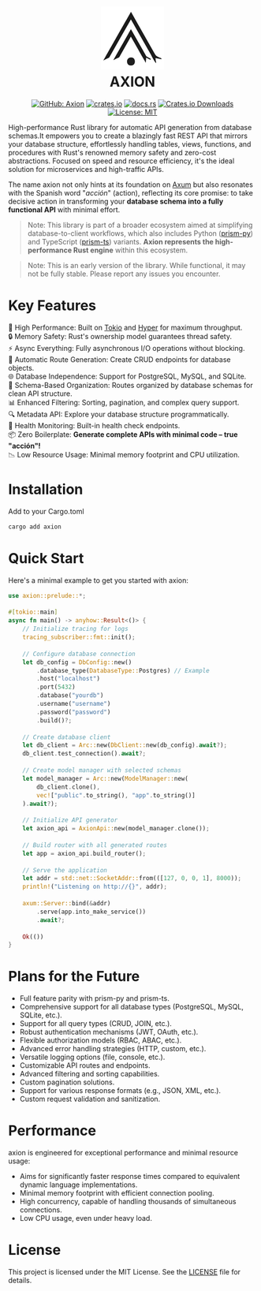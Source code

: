 <h1 align="center">
<img src="https://raw.githubusercontent.com/Yrrrrrf/axion/main/resources/img/arrow.png" alt="Axion Icon" width="128" height="128" description="An icon representing Axion: transforming a single data source (database) into a spectrum of API endpoints.">
<div align="center">AXION</div>
</h1>

<div align="center">

[![GitHub: Axion](https://img.shields.io/badge/GitHub-axion-181717?logo=github)](https://github.com/Yrrrrrf/axion)
[![crates.io](https://img.shields.io/crates/v/axion.svg)](https://crates.io/crates/axion)
[![docs.rs](https://docs.rs/axion/badge.svg)](https://docs.rs/axion)
[![Crates.io Downloads](https://img.shields.io/crates/d/axion)](https://crates.io/crates/axion)
[![License: MIT](https://img.shields.io/badge/License-MIT-yellow.svg)](LICENSE)

</div>

High-performance Rust library for automatic API generation from database schemas.It empowers you to create a blazingly fast REST API that mirrors your database structure, effortlessly handling tables, views, functions, and procedures with Rust's renowned memory safety and zero-cost abstractions. Focused on speed and resource efficiency, it's the ideal solution for microservices and high-traffic APIs.

The name axion not only hints at its foundation on [Axum](https://axum.rs/) but also resonates with the Spanish word "*acción*" (action), reflecting its core promise: to take decisive action in transforming your **database schema into a fully functional API** with minimal effort.


> Note: This library is part of a broader ecosystem aimed at simplifying database-to-client workflows, which also includes Python ([prism-py](https://github.com/Yrrrrrf/prism-py)) and TypeScript ([prism-ts](https://github.com/Yrrrrrf/prism-ts)) variants. **Axion represents the high-performance Rust engine** within this ecosystem.

> Note: This is an early version of the library. While functional, it may not be fully stable. Please report any issues you encounter.

# Key Features

🚀 High Performance: Built on [Tokio](https://tokio.rs/) and [Hyper](https://hyper.rs/) for maximum throughput.  
🔒 Memory Safety: Rust's ownership model guarantees thread safety.  
⚡ Async Everything: Fully asynchronous I/O operations without blocking.  
🔄 Automatic Route Generation: Create CRUD endpoints for database objects.  
🌐 Database Independence: Support for PostgreSQL, MySQL, and SQLite.  
🧩 Schema-Based Organization: Routes organized by database schemas for clean API structure.  
📊 Enhanced Filtering: Sorting, pagination, and complex query support.  
🔍 Metadata API: Explore your database structure programmatically.  
🏥 Health Monitoring: Built-in health check endpoints.  
📦 Zero Boilerplate: **Generate complete APIs with minimal code – true "acción"!**  
📉 Low Resource Usage: Minimal memory footprint and CPU utilization.  

# Installation
Add to your Cargo.toml
```sh
cargo add axion
```

# Quick Start

Here's a minimal example to get you started with axion:

```rust
use axion::prelude::*;

#[tokio::main]
async fn main() -> anyhow::Result<()> {
    // Initialize tracing for logs
    tracing_subscriber::fmt::init();

    // Configure database connection
    let db_config = DbConfig::new()
        .database_type(DatabaseType::Postgres) // Example
        .host("localhost")
        .port(5432)
        .database("yourdb")
        .username("username")
        .password("password")
        .build()?;

    // Create database client
    let db_client = Arc::new(DbClient::new(db_config).await?);
    db_client.test_connection().await?;

    // Create model manager with selected schemas
    let model_manager = Arc::new(ModelManager::new(
        db_client.clone(),
        vec!["public".to_string(), "app".to_string()]
    ).await?);

    // Initialize API generator
    let axion_api = AxionApi::new(model_manager.clone());
    
    // Build router with all generated routes
    let app = axion_api.build_router();
    
    // Serve the application
    let addr = std::net::SocketAddr::from(([127, 0, 0, 1], 8000));
    println!("Listening on http://{}", addr);
    
    axum::Server::bind(&addr)
        .serve(app.into_make_service())
        .await?;

    Ok(())
}
```

# Plans for the Future
- Full feature parity with prism-py and prism-ts.
- Comprehensive support for all database types (PostgreSQL, MySQL, SQLite, etc.).
- Support for all query types (CRUD, JOIN, etc.).
- Robust authentication mechanisms (JWT, OAuth, etc.).
- Flexible authorization models (RBAC, ABAC, etc.).
- Advanced error handling strategies (HTTP, custom, etc.).
- Versatile logging options (file, console, etc.).
- Customizable API routes and endpoints.
- Advanced filtering and sorting capabilities.
- Custom pagination solutions.
- Support for various response formats (e.g., JSON, XML, etc.).
- Custom request validation and sanitization.

<!--
## Generated Routes (Example - To be defined for Axion)

Axion will automatically create the following types of routes:

### Table Routes
- `POST /{schema}/{table}` - Create a record
- `GET /{schema}/{table}` - Read records with filtering
- `PUT /{schema}/{table}` - Update records
- `DELETE /{schema}/{table}` - Delete records

### View Routes
- `GET /{schema}/{view}` - Read from view with optional filtering

### Function/Procedure Routes
- `POST /{schema}/fn/{function}` - Execute database function
- `POST /{schema}/proc/{procedure}` - Execute stored procedure

### Metadata Routes
- `GET /dt/schemas` - List all database schemas and structure
- `GET /dt/{schema}/tables` - List all tables in a schema
- `GET /dt/{schema}/views` - List all views in a schema
- `GET /dt/{schema}/functions` - List all functions in a schema
- `GET /dt/{schema}/procedures` - List all procedures in a schema

### Health Routes
- `GET /health` - Get API health status
- `GET /health/ping` - Basic connectivity check
- `GET /health/cache` - Check metadata cache status
- `POST /health/clear-cache` - Clear and reload metadata cache

## Usage Examples

See the `examples` directory for complete sample applications (once available):
-->

# Performance

axion is engineered for exceptional performance and minimal resource usage:

- Aims for significantly faster response times compared to equivalent dynamic language implementations.
- Minimal memory footprint with efficient connection pooling.
- High concurrency, capable of handling thousands of simultaneous connections.
- Low CPU usage, even under heavy load.

# License

This project is licensed under the MIT License. See the [LICENSE](LICENSE) file for details.
